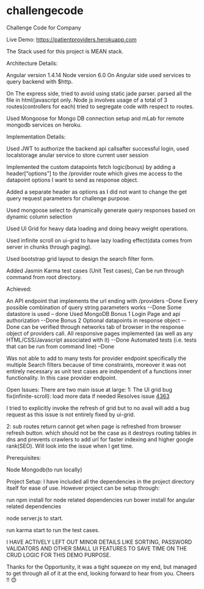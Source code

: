 # challengecode
Challenge Code for Company

Live Demo:
https://patientproviders.herokuapp.com

The Stack used for this project is MEAN stack.

Architecture Details:

Angular version 1.4.14
Node version 6.0
On Angular side used services to query backend with $http.

On The express side, tried to avoid using static jade parser. parsed all the file in html/javascript only.
Node js involves usage of a total of 3 routes(controllers for each) tried to segregate code with respect to routes.

Used Mongoose for Mongo DB connection setup and mLab for remote mongodb services on heroku.

Implementation Details:

Used JWT to authorize the backend api callsafter successful login, used localstorage anular service to store current user session

Implemented the custom datapoints fetch logic(bonus) by adding a header[“options”] to the /provider route which gives me access to the datapoint options I want to send as response object.

Added a separate header as options as I did not want to change the get query request parameters for challenge purpose. 

Used mongoose select to dynamically generate query responses based on dynamic column selection

Used UI Grid for heavy data loading and doing heavy weight operations.

Used infinite scroll on ui-grid to have lazy loading effect(data comes from server in chunks through paging).
 
Used bootstrap grid layout to design the search filter form.

Added Jasmin Karma test cases (Unit Test cases), Can be run through <Karma start> command from root directory.

Achieved:

An API endpoint that implements the url ending with /providers –Done
Every possible combination of query string parameters works --Done
Some datastore is used – done Used MongoDB
Bonus 1 Login Page and api authorization --Done
Bonus 2 Optional datapoints in response object --Done can be verified through networks tab of browser in the response object of providers call.
All responsive pages implemented (as well as any HTML/CSS/Javascript associated with it) --Done
Automated tests (i.e. tests that can be run from command line) –Done 

Was not able to add to many tests for provider endpoint specifically the multiple
Search filters because of time constraints, moreover it was not entirely necessary as unit test cases are independent of a functions inner functionality.
In this case provider endpoint. 

Open Issues:
 There are two main issue at large:
1: The UI grid bug fix(infinite-scroll): load more data if needed Resolves issue
[4363](angular-ui#4363)


I tried to explicitly invoke the refresh of grid but to no avail will add a bug request as this issue is not entirely fixed by ui-grid.

2: sub routes return cannot get when page is refreshed from browser refresh button. which should not be the case as it destroys routing tables in dns and prevents crawlers to add url for faster indexing and higher google rank(SEO). Will look into the issue when I get time.

Prerequisites:

Node
Mongodb(to run locally)

Project Setup:
I have included all the dependencies in the project directory itself for ease of use.
However project can be setup through:

run npm install for node related dependencies
run bower install for angular related dependencies

node server.js to start.

run karma start to run the test cases.

I HAVE ACTIVELY LEFT OUT MINOR DETAILS LIKE SORTING, PASSWORD VALIDATORS AND OTHER SMALL UI FEATURES TO SAVE TIME ON THE CRUD LOGIC FOR THIS DEMO PURPOSE. 

Thanks for the Opportunity, it was a tight squeeze on my end, but managed to get through all of it at the end, looking forward to hear from you. Cheers !! 😊


